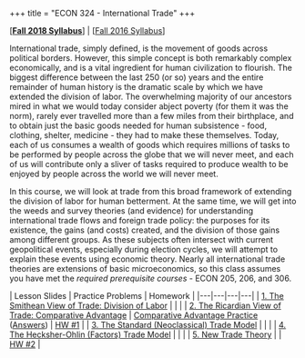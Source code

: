 +++
title = "ECON 324 - International Trade"
+++

[[**Fall 2018 Syllabus**](https://www.dropbox.com/s/26dxgos34p5cfhs/ECON_324_Syllabus_Safner.pdf?dl=0)] | [[Fall 2016 Syllabus](https://www.dropbox.com/s/26dxgos34p5cfhs/ECON_324_Syllabus_Safner.pdf?dl=0)]

International trade, simply defined, is the movement of goods across political borders. However, this simple concept is both remarkably complex economically, and is a vital ingredient for human civilization to flourish. The biggest difference between the last 250 (or so) years and the entire remainder of human history is the dramatic scale by which we have extended the division of labor. The overwhelming majority of our ancestors mired in what we would today consider abject poverty (for them it was the norm), rarely ever travelled more than a few miles from their birthplace, and to obtain just the basic goods needed for human subsistence - food, clothing, shelter, medicine - they had to make these themselves. Today, each of us consumes a wealth of goods which requires millions of tasks to be performed by people across the globe that we will never meet, and each of us will contribute only a sliver of tasks required to produce wealth to be enjoyed by people across the world we will never meet. 

In this course, we will look at trade from this broad framework of extending the division of labor for human betterment. At the same time, we will get into the weeds and survey theories (and evidence) for  understanding international trade flows and foreign trade policy: the purposes for its existence, the gains (and costs) created, and the division of those gains among different groups. As these subjects often intersect with current geopolitical events, especially during election cycles, we will attempt to explain these events using economic theory. Nearly all international trade theories are extensions of basic microeconomics, so this class assumes you have met the *required prerequisite courses* - ECON 205, 206, and 306. 


| Lesson Slides | Practice Problems | Homework | 
|---|---|---|---|
| [1. The Smithean View of Trade: Division of Labor](https://www.dropbox.com/s/chz3mlpqm4vf3r3/Lesson1.pdf?dl=0) | | |
| [2. The Ricardian View of Trade: Comparative Advantage](https://www.dropbox.com/s/0jz926cugahow9m/Lesson2.pdf?dl=0) | [Comparative Advantage Practice](https://www.dropbox.com/s/iz6l2rne3uzxoog/Comparative%20Advantage%20Practice%20Problems.pdf?dl=0) ([Answers](https://www.dropbox.com/s/5aegit2q7ycukyl/Comparative%20Advantage%20Practice%20Problems%20Answers.pdf?dl=0)) | [HW #1](https://www.dropbox.com/s/ai1bb86v9hbii7s/Homework1.pdf?dl=0) | 
| [3. The Standard (Neoclassical) Trade Model](https://www.dropbox.com/s/zdy8x8btwcmc3k7/Lesson3.pdf?dl=0) | | | 
| [4. The Hecksher-Ohlin (Factors) Trade Model](https://www.dropbox.com/s/m0iiw3nm0hooe5j/Lesson4.pdf?dl=0) | | |
| [5. New Trade Theory](https://www.dropbox.com/s/sxcrvba5lgdmz2j/Lesson5.pdf?dl=0) | | [HW #2](https://www.dropbox.com/s/py7b4ar8lw7ubcv/Homework2.pdf?dl=0) | 